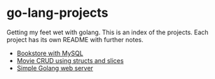 # go-lang-projects
Getting my feet wet with golang. This is an index of the projects. Each project has its own README with further notes.

- [Bookstore with MySQL](https://github.com/DevilEars/go-lang-projects/tree/master/go-bookstore)
- [Movie CRUD using structs and slices](https://github.com/DevilEars/go-lang-projects/tree/master/go-movies-crud)
- [Simple Golang web server](https://github.com/DevilEars/go-lang-projects/tree/master/go-server)

